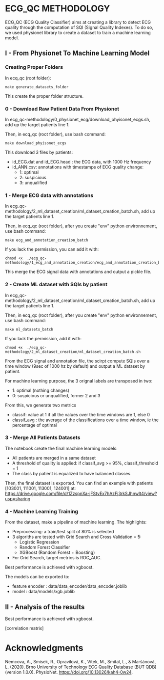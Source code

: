 # ECG_QC METHODOLOGY


ECG_QC (ECG Quality Classifier) aims at creating a library to detect ECG quality through the computation of SQI (Signal Quality Indexes). To do so, we used physionet library to create a dataset to train a machine learning model.

## I - From Physionet To Machine Learning Model

### Creating Proper Folders

In ecq_qc (root folder):

```
make generate_datasets_folder
```

This create the proper folder structure.

### 0 - Download Raw Patient Data From Physionet

In ecg_qc-methodology/0_physionet_ecg/download_phyisonet_ecgs.sh, add up the target patients line 1. 

Then, in ecq_qc (root folder), use bash command:

```
make download_phyisonet_ecgs
```

This download 3 files by patients: 
- id_ECG.dat and id_ECG.head : the ECG data, with 1000 Hz frequency
- id_ANN.csv: annotations with timestamps of ECG quality change:
    - 1: optimal
    - 2: suspicious
    - 3: unqualified

### 1 - Merge ECG data with annotations

In ecg_qc-methodology/2_ml_dataset_creation/ml_dataset_creation_batch.sh, add up the target patients line 1.

Then, in ecq_qc (root folder), after you create "env" python environnement, use bash command:

```
make ecg_and_annotation_creation_batch
```

If you lack the permission, you can add it with:
```
chmod +x  ./ecg_qc-methodology/1_ecg_and_annotation_creation/ecg_and_annotation_creation_batch.sh
```

This merge the ECG signal data with annotations and output a pickle file.


### 2 - Create ML dataset with SQIs by patient

In ecg_qc-methodology/2_ml_dataset_creation/ml_dataset_creation_batch.sh, add up the target patients line 1.

Then, in ecq_qc (root folder), after you create "env" python environnement, use bash command:

```
make ml_datasets_batch
```

If you lack the permission, add it with:
```
chmod +x  ./ecg_qc-methodology/2_ml_dataset_creation/ml_dataset_creation_batch.sh
```

From the ECG signal and annotation file, the scirpt compute SQIs over a time window (9sec of 1000 hz by default) and output a ML dataset by patient.

For machine learning purpose, the 3 orignal labels are transposed in two:
- 1: optimal (nothing changes)
- 0: suspicious or unqualified, former 2 and 3

From this, we generate two metrics
- classif: value at 1 if all  the values over the time windows are 1, else 0
- classif_avg : the average of the classifications over a time window, ie the percentage of optimal

### 3 - Merge All Patients Datasets

The notebook create the final machine learning models:
- All patients are merged in a same dataset
- A threshold of quality is applied: if classif_avg >= 95%, classif_threshold = 1
- The class by patient is equalized to have balanced classes

Then, the final dataset is exported. You can find an exemple with patients [103001, 111001, 113001, 124001] at:
https://drive.google.com/file/d/1ZzspnXa-jFStvEx7hAzFj3rkSJhnwlt4/view?usp=sharing


### 4 - Machine Learning Training

From the dataset, make a pipeline of machine learning. The highlights:
- Preprocessing: a train/test split of 80% is selected
- 3 algoriths are tested with Grid Search and Cross Validation = 5:
    - Logistic Regression
    - Random Forest Classifier
    - XGBoost (Random Forest + Boosting)
- For Grid Search, target metrics is ROC_AUC.

Best performance is achieved with xgboost.

The models can be exported to:
- feature encoder : data/data_encoder/data_encoder.joblib
- model : data/models/xgb.joblib

## II - Analysis of the results

Best performance is achieved with xgboost.

[correlation matrix]

# Acknowledgments

Nemcova, A., Smisek, R., Opravilová, K., Vitek, M., Smital, L., & Maršánová, L. (2020). Brno University of Technology ECG Quality Database (BUT QDB) (version 1.0.0). PhysioNet. https://doi.org/10.13026/kah4-0w24.